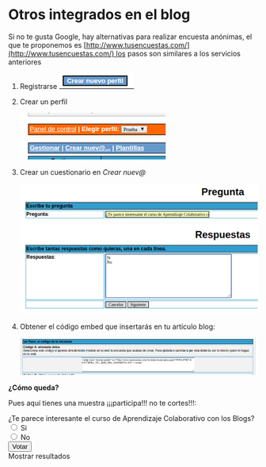 
# Otros integrados en el blog

Si no te gusta Google, hay alternativas para realizar encuesta anónimas, el que te proponemos es [http://www.tusencuestas.com/](http://www.tusencuestas.com/) los pasos son similares a los servicios anteriores

1. Registrarse
    ![](img/encuestas1.png)

2. Crear un perfil

    ![](img/encuestas2.png)

3. Crear un cuestionario en *Crear nuev@*

    ![](img/encuestas3.png)

5. Obtener el código embed que insertarás en tu artículo blog:

    ![](img/encuestas4.png)


**¿Cómo queda?**

Pues aquí tienes una muestra ¡¡¡participa!!! no te cortes!!!:

<div id="tusencuestas_identificador_c9bce6fd_c45e_4df3_a493_c90d762ba0f0">
    <div class="tusencuestas_encuesta" width="100%">
    <div class="tusencuestas_pregunta" width="100%">¿Te parece interesante el curso de Aprendizaje Colaborativo con los Blogs?</div>
    <div class="tusencuestas_respuestas" width="100%"><input type="radio" name="tusencuestas_respuesta_resultados_name_c9bce6fd_c45e_4df3_a493_c90d762ba0f0" value="483888" /> Si<br /><input type="radio" name="tusencuestas_respuesta_resultados_name_c9bce6fd_c45e_4df3_a493_c90d762ba0f0" value="483889" /> No</div>
<div class="tusencuestas_inferior" width="100%"><span align="center"><input type="button" value="Votar" class="tusencuestas_inferior" /></span><br /><span align="center"><a class="tusencuestas_inferior">Mostrar resultados</a></span></div>